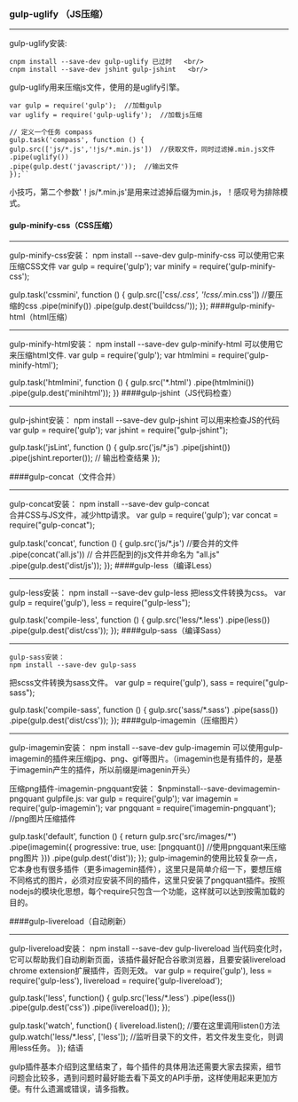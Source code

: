 

###  gulp-uglify （JS压缩）
 * * * *
 
gulp-uglify安装:


	cnpm install --save-dev gulp-uglify 已过时   <br/>
	cnpm install --save-dev jshint gulp-jshint   <br/>
	
		 
gulp-uglify用来压缩js文件，使用的是uglify引擎。 

	var gulp = require('gulp');  //加载gulp
	var uglify = require('gulp-uglify');  //加载js压缩

	// 定义一个任务 compass
	gulp.task('compass', function () {
	gulp.src(['js/*.js','!js/*.min.js'])  //获取文件，同时过滤掉.min.js文件
	.pipe(uglify())
	.pipe(gulp.dest('javascript/'));  //输出文件
	});``
    
	
小技巧，第二个参数'！js/*.min.js'是用来过滤掉后缀为min.js，！感叹号为排除模式。

#### gulp-minify-css（CSS压缩）
 * * * *
gulp-minify-css安装：
    npm install --save-dev gulp-minify-css
可以使用它来压缩CSS文件
    var gulp = require('gulp');
var minify = require('gulp-minify-css');

gulp.task('cssmini', function () {
    gulp.src(['css/*.css', '!css/*.min.css'])  //要压缩的css
        .pipe(minify())
        .pipe(gulp.dest('buildcss/'));
    });
####gulp-minify-html（html压缩）
 * * * *
gulp-minify-html安装：
    npm install --save-dev gulp-minify-html
可以使用它来压缩html文件.
    var gulp = require('gulp');
var htmlmini = require('gulp-minify-html');

gulp.task('htmlmini', function () {
    gulp.src('*.html')
        .pipe(htmlmini())
        .pipe(gulp.dest('minihtml'));
    })
####gulp-jshint（JS代码检查）
 * * * *
gulp-jshint安装：
    npm install --save-dev gulp-jshint
可以用来检查JS的代码
    var gulp = require('gulp');
var jshint = require("gulp-jshint");

gulp.task('jsLint', function () {
    gulp.src('js/*.js')
    .pipe(jshint())
    .pipe(jshint.reporter()); // 输出检查结果
    });
	
####gulp-concat（文件合并）	
 * * * *
gulp-concat安装：
    npm install --save-dev gulp-concat	
合并CSS与JS文件，减少http请求。
    var gulp = require('gulp');
var concat = require("gulp-concat");

gulp.task('concat', function () {
    gulp.src('js/*.js')  //要合并的文件
    .pipe(concat('all.js'))  // 合并匹配到的js文件并命名为 "all.js"
    .pipe(gulp.dest('dist/js'));
    });
####gulp-less（编译Less）
 * * * *
gulp-less安装：
    npm install --save-dev gulp-less
把less文件转换为css。
    var gulp = require('gulp'),
    less = require("gulp-less");

gulp.task('compile-less', function () {
    gulp.src('less/*.less')
    .pipe(less())
    .pipe(gulp.dest('dist/css'));
    });
####gulp-sass（编译Sass）
 * * * *
    gulp-sass安装：
    npm install --save-dev gulp-sass
把scss文件转换为sass文件。
var gulp = require('gulp'),
    sass = require("gulp-sass");

gulp.task('compile-sass', function () {
    gulp.src('sass/*.sass')
    .pipe(sass())
    .pipe(gulp.dest('dist/css'));
    });
####gulp-imagemin（压缩图片）
 * * * *
gulp-imagemin安装：
    npm install --save-dev gulp-imagemin
可以使用gulp-imagemin的插件来压缩jpg、png、gif等图片。（imagemin也是有插件的，是基于imagemin产生的插件，所以前缀是imagenin开头）

压缩png插件-imagemin-pngquant安装：
    $npminstall--save-devimagemin-pngquant
gulpfile.js:
    var gulp = require('gulp');
var imagemin = require('gulp-imagemin');
var pngquant = require('imagemin-pngquant'); //png图片压缩插件

gulp.task('default', function () {
    return gulp.src('src/images/*')
        .pipe(imagemin({
            progressive: true,
            use: [pngquant()] //使用pngquant来压缩png图片
        }))
        .pipe(gulp.dest('dist'));
    });
gulp-imagemin的使用比较复杂一点，它本身也有很多插件（更多imagemin插件），这里只是简单介绍一下，要想压缩不同格式的图片，必须对应安装不同的插件，这里只安装了pngquant插件。按照nodejs的模块化思想，每个require只包含一个功能，这样就可以达到按需加载的目的。

####gulp-livereload（自动刷新）
 * * * *
gulp-livereload安装：
    npm install --save-dev gulp-livereload
当代码变化时，它可以帮助我们自动刷新页面，该插件最好配合谷歌浏览器，且要安装livereload chrome extension扩展插件，否则无效。
    var gulp = require('gulp'),
    less = require('gulp-less'),
    livereload = require('gulp-livereload');

gulp.task('less', function() {
  gulp.src('less/*.less')
    .pipe(less())
    .pipe(gulp.dest('css'))
    .pipe(livereload());
});

gulp.task('watch', function() {
  livereload.listen(); //要在这里调用listen()方法
  gulp.watch('less/*.less', ['less']);  //监听目录下的文件，若文件发生变化，则调用less任务。
    });
结语

gulp插件基本介绍到这里结束了，每个插件的具体用法还需要大家去探索，细节问题会比较多，遇到问题时最好能去看下英文的API手册，这样使用起来更加方便。有什么遗漏或错误，请多指教。
	
	
	
	
	
	
	
	
	
	
	
	
	
	
	
	
	
	
	
	
	
	
	
	
